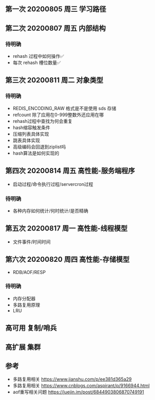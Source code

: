 ## 第一次 20200805 周三 学习路径

## 第二次 20200807 周五 内部结构
### 待明确
- rehash 过程中如何操作✅
- 每次 rehash 槽位数量✅

## 第三次 20200811 周二 对象类型
### 待明确
- REDIS_ENCODING_RAW 格式是不是使用 sds 存储
- refcount 除了应用在0-999整数外还应用在哪
- rehash过程中查找为何会重复
- hash缩容触发条件
- 压缩列表具体实现
- 跳表具体实现
- 高级编码会回退到ziplist吗
- hash算法是如何实现的

## 第四次 20200814 周五 高性能-服务端程序
- 启动过程/命令执行过程/servercron过程
### 待明确
- 各种内存如何统计/何时统计/是否精确

## 第五次 20200817 周一 高性能-线程模型
- 文件事件/时间时间

## 第六次 20200820 周四 高性能-存储模型
- RDB/AOF/RESP
### 待明确
- 内存分配器
- 多路复用原理
- LRU

## 高可用 复制/哨兵
## 高扩展 集群

## 参考
- 多路复用相关 https://www.jianshu.com/p/ee381d365a29
- 多路复用相关 https://www.cnblogs.com/aspirant/p/9166944.html
- aof重写相关问题 https://juejin.im/post/6844903806870749191